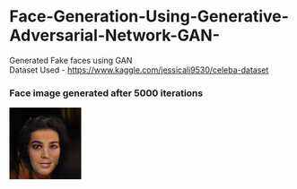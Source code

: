 # Face-Generation-Using-Generative-Adversarial-Network-GAN-
Generated Fake faces using GAN<br>
Dataset Used - https://www.kaggle.com/jessicali9530/celeba-dataset<br>
### Face image generated after 5000 iterations
![face](https://raw.githubusercontent.com/MILIND-RAJ/Face-Generation-Using-Generative-Adversarial-Network-GAN-/main/GeneratedImages/content/GeneratedImages/generated_99.png)
